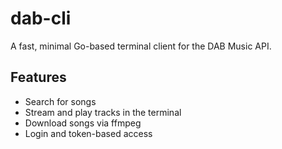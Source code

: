 # dab-cli   
A fast, minimal Go-based terminal client for the DAB Music API.

## Features
- Search for songs
- Stream and play tracks in the terminal
- Download songs via ffmpeg
- Login and token-based access

